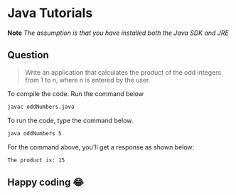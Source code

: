 # Java Tutorials

**Note** *The assumption is that you have installed both the Java SDK and JRE*

## Question
>Write an application that calculates the product of the odd integers from 1 to n, where n is entered by the user.

To compile the code. Run the command below

```bash
javac oddNumbers.java
```

To run the code, type the command below.

```bash
java oddNumbers 5
```

For the command above, you'll get a response as shown below:

```bash
The product is: 15
```

## Happy coding :joy: